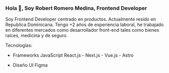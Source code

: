 <h3 align="start">Hola 👋, Soy Robert Romero Medina, Frontend Developer</h3>


Soy Frontend Developer centrado en productos. 
Actualmente resido en Republica Dominicana. Tengo +2 años de experiencia laboral, he trabajado en diferentes mercados como desarrollador front-end tales como bienes raíces, medicina y de seguro.

Tecnologias:

- Frameworks JavaScript
React.js - Next.js - Vue.js - Astro

- Diseño UI
Figma

